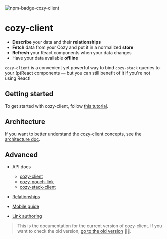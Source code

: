 ![npm-badge-cozy-client](https://badge.fury.io/js/cozy-client.svg)

# cozy-client

- **Describe** your data and their **relationships**
- **Fetch** data from your Cozy and put it in a normalized **store**
- **Refresh** your React components when your data changes
- Have your data available **offline**

`cozy-client` is a convenient yet powerful way to bind `cozy-stack` queries to your (p)React components — but you can still benefit of it if you're not using React!

## Getting started

To get started with cozy-client, follow [this tutorial](docs/getting-started.md).

## Architecture

If you want to better understand the cozy-client concepts, see the [architecture doc](docs/architecture.md). 

## Advanced

- API docs
  - [cozy-client](docs/api/cozy-client/README.md)
  - [cozy-pouch-link](docs/api/cozy-pouch-link.md)
  - [cozy-stack-client](docs/api/cozy-stack-client.md)

- [Relationships](docs/relationships.md)
- [Mobile guide](docs/mobile-guide.md)
- [Link authoring](docs/link-authoring.md)

> This is the documentation for the current version of cozy-client. If you want to check the old version, [go to the old version](http://github.com/cozy/cozy-client-js) 👵👴.
